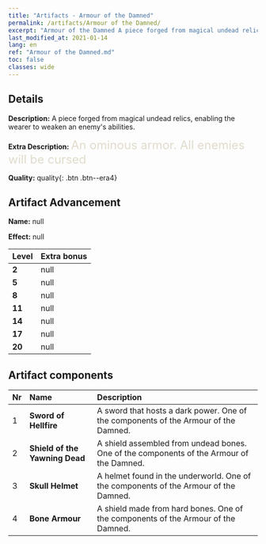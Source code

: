 ```yaml
---
title: "Artifacts - Armour of the Damned"
permalink: /artifacts/Armour of the Damned/
excerpt: "Armour of the Damned A piece forged from magical undead relics, enabling the wearer to weaken an enemy's abilities."
last_modified_at: 2021-01-14
lang: en
ref: "Armour of the Damned.md"
toc: false
classes: wide
---
```

## Details

 **Description:** A piece forged from magical undead relics, enabling the wearer to weaken an enemy's abilities.

 **Extra Description:** <span style="color: #e0dbcb;font-size:24px">An ominous armor. All enemies will be cursed</span>

 **Quality:** quality{: .btn .btn--era4}

## Artifact Advancement

 **Name:** null

 **Effect:** null

  |  Level  |    Extra bonus  | 
  |:--------|:----------------| 
  | **2** | null | 
  | **5** | null | 
  | **8** | null | 
  | **11** | null | 
  | **14** | null | 
  | **17** | null | 
  | **20** | null | 


## Artifact components

  |  Nr  |    Name  |  Description | 
  |:-----|:---------|:-------------| 
  | 1 | **Sword of Hellfire** | A sword that hosts a dark power. One of the components of the Armour of the Damned. | 
  | 2 | **Shield of the Yawning Dead** | A shield assembled from undead bones. One of the components of the Armour of the Damned. | 
  | 3 | **Skull Helmet** | A helmet found in the underworld. One of the components of the Armour of the Damned. | 
  | 4 | **Bone Armour** | A shield made from hard bones. One of the components of the Armour of the Damned. | 
